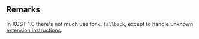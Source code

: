 ## Remarks

In XCST 1.0 there's not much use for `c:fallback`, except to handle unknown [extension instructions](../docs/extension-instructions.html#fallback).
